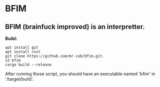 # BFIM

## BFIM (brainfuck improved) is an interpretter.

**Build:**

```
apt install git
apt install rust
git clone https://github.com/mr-cob/bfim.git.
cd bfim
cargo build --release
```

After running those script, you should have an executable named 'bfim' in '/target/build'.
